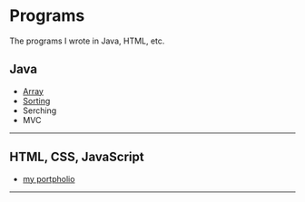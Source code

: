 # Programs
The programs I wrote in Java, HTML, etc. 
## Java
- [Array](https://github.com/Stakada/Programs/blob/master/2DArray.java)
- [Sorting](https://github.com/Stakada/Aissngments/tree/master/Sorting)
- Serching
- MVC
- - - 
## HTML, CSS, JavaScript
- [my portpholio](http://stakada.icoolshow.net/portpholio/index.html)
- - -
